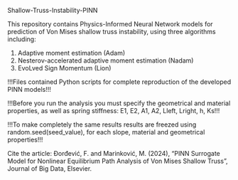 Shallow-Truss-Instability-PINN

This repository contains Physics-Informed Neural Network models for prediction of Von Mises shallow truss instability, using three algorithms including:
1. Adaptive moment estimation (Adam)
2. Nesterov-accelerated adaptive moment estimation (Nadam)
3. EvoLved Sign Momentum (Lion)

!!!Files contained Python scripts for complete reproduction of the developed PINN models!!!

!!!Before you run the analysis you must specify the geometrical and material properties, as well as spring stiffness: E1, E2, A1, A2, Lleft, Lright, h, Ks!!!

!!!To make completely the same results results are freezed using random.seed(seed_value), for each slope, material and geometrical properties!!!

Cite the article: Đorđević, F. and Marinković, M. (2024), “PINN Surrogate Model for Nonlinear Equilibrium Path Analysis of Von Mises Shallow Truss”, Journal of Big Data, Elsevier.

